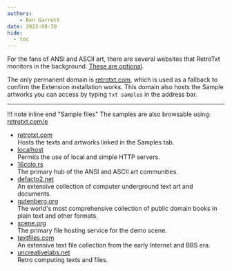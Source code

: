 ```yaml
---
authors:
    - Ben Garrett
date: 2022-08-30
hide:
  - toc
---
```


For the fans of ANSI and ASCII art, there are several websites that RetroTxt monitors in the background. [These are optional](secure.md/#remove-suggestions).

The only permanent domain is [retrotxt.com](https://retrotxt.com/e), which is used as a fallback to confirm the Extension installation works.  This domain also hosts the Sample artworks you can access by typing `txt samples` in the address bar.

---

!!! note  inline end "Sample files"
    The samples are also browsable using: [retrotxt.com/e](https://retrotxt.com/e)


- [retrotxt.com](https://retrotxt.com)<br>
Hosts the texts and artworks linked in the Samples tab.
- [localhost](http://localhost)<br>
Permits the use of local and simple HTTP servers.
- [16colo.rs](https://16colo.rs)<br>
The primary hub of the ANSI and ASCII art communities.
- [defacto2.net](https://defacto2.net)<br>
An extensive collection of computer underground text art and documents.
- [gutenberg.org](https://www.gutenberg.org)<br>
The world's most comprehensive collection of public domain books in plain text and other formats.
- [scene.org](https://scene.org)<br>
The primary file hosting service for the demo scene.
- [textfiles.com](http://textfiles.com)<br>
An extensive text file collection from the early Internet and BBS era.
- [uncreativelabs.net](http://uncreativelabs.net)<br>
Retro computing texts and files.
